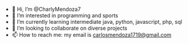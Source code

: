 - 👋 Hi, I’m @CharlyMendoza7
- 👀 I’m interested in programming and sports
- 🌱 I’m currently learning intermediate java, python, javascript, php, sql
- 💞️ I’m looking to collaborate on diverse projects
- 📫 How to reach me: my email is carlosmendoza1719@gmail.com

<!---
CharlyMendoza7/CharlyMendoza7 is a ✨ special ✨ repository because its `README.md` (this file) appears on your GitHub profile.
You can click the Preview link to take a look at your changes.
--->

